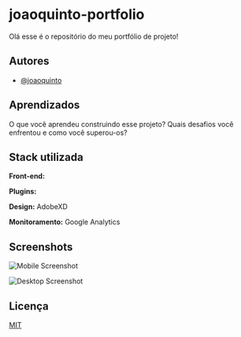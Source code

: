
# joaoquinto-portfolio

Olá esse é o repositório do meu portfólio de projeto!


## Autores

- [@joaoquinto](https://github.com/joaoquinto)


## Aprendizados

O que você aprendeu construindo esse projeto? Quais desafios você enfrentou e como você superou-os?


## Stack utilizada

**Front-end:** 

**Plugins:** 

**Design:** AdobeXD

**Monitoramento:** Google Analytics


## Screenshots

![Mobile Screenshot](https://via.placeholder.com/468x300?text=App+Screenshot+Here)


![Desktop Screenshot](https://via.placeholder.com/468x300?text=App+Screenshot+Here)

## Licença

[MIT](https://github.com/joaoquinto/joaoquinto-portfolio/blob/main/LICENSE)


